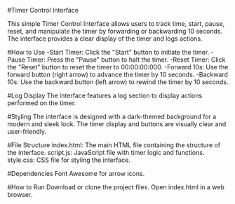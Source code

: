 #Timer Control Interface

This simple Timer Control Interface allows users to track time, start, pause, reset, and manipulate the timer by forwarding or backwarding 10 seconds. The interface provides a clear display of the timer and logs actions.

#How to Use
-Start Timer: Click the "Start" button to initiate the timer.
-Pause Timer: Press the "Pause" button to halt the timer.
-Reset Timer: Click the "Reset" button to reset the timer to 00:00:00:000.
-Forward 10s: Use the forward button (right arrow) to advance the timer by 10 seconds.
-Backward 10s: Use the backward button (left arrow) to rewind the timer by 10 seconds.

#Log Display
The interface features a log section to display actions performed on the timer.

#Styling
The interface is designed with a dark-themed background for a modern and sleek look. The timer display and buttons are visually clear and user-friendly.

#File Structure
index.html: The main HTML file containing the structure of the interface.
script.js: JavaScript file with timer logic and functions.
style.css: CSS file for styling the interface.

#Dependencies
Font Awesome for arrow icons.

#How to Run
Download or clone the project files.
Open index.html in a web browser.
